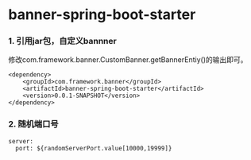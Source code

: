 # banner-spring-boot-starter

### 1. 引用jar包，自定义bannner

修改com.framework.banner.CustomBanner.getBannerEntiy()的输出即可。

    <dependency>
        <groupId>com.framework.banner</groupId>
        <artifactId>banner-spring-boot-starter</artifactId>
        <version>0.0.1-SNAPSHOT</version>
    </dependency>
    
### 2. 随机端口号

    server:
      port: ${randomServerPort.value[10000,19999]}    